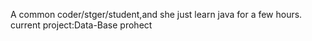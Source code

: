 A common coder/stger/student,and she just learn java for a few hours.
current project:Data-Base prohect
